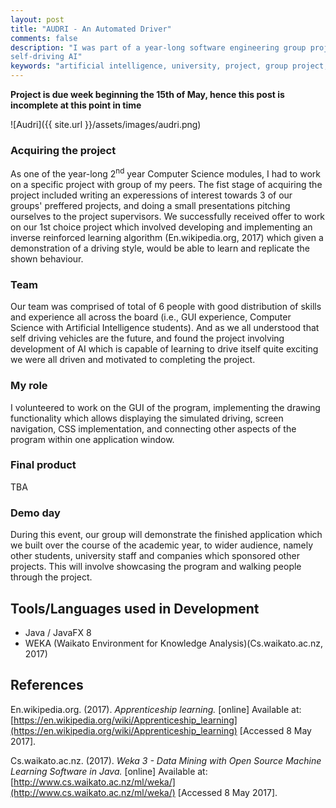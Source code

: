 ```yaml
---
layout: post
title: "AUDRI - An Automated Driver"
comments: false
description: "I was part of a year-long software engineering group project which developed a program which allows to train and run a 
self-driving AI"
keywords: "artificial intelligence, university, project, group project, year long, software engineering, software development, java, weka, javafx 8, gui, user interface, graphical user interface"
---
```


**Project is due week beginning the 15th of May, hence this post is incomplete at this point in time**

![Audri]({{ site.url }}/assets/images/audri.png)


### Acquiring the project
As one of the year-long 2<sup>nd</sup> year Computer Science modules, I had to work on a specific project with group of my peers. The fist stage of acquiring the project included writing an experessions of interest towards 3 of our groups' preffered projects, and doing a small presentations pitching ourselves to the project supervisors. We successfully received offer to work on our 1st choice project which involved developing and implementing an inverse reinforced learning algorithm (En.wikipedia.org, 2017) which given a demonstration of a driving style, would be able to learn and replicate the shown behaviour.

### Team
Our team was comprised of total of 6 people with good distribution of skills and experience all across the board (i.e., GUI experience, Computer Science with Artificial Intelligence students). And as we all understood that self driving vehicles are the future, and found the project involving development of AI which is capable of learning to drive itself quite exciting we were all driven and motivated to completing the project.

### My role
I volunteered to work on the GUI of the program, implementing the drawing functionality which allows displaying the simulated driving, screen navigation, CSS implementation, and connecting other aspects of the program within one application window.

### Final product
TBA

### Demo day
During this event, our group will demonstrate the finished application which we built over the course of the academic year, to wider audience, namely other students, university staff and companies which sponsored other projects. This will involve showcasing the program and walking people through the project. 

## Tools/Languages used in Development

- Java / JavaFX 8
- WEKA (Waikato Environment for Knowledge Analysis)(Cs.waikato.ac.nz, 2017)

## References

En.wikipedia.org. (2017). _Apprenticeship learning._ [online] Available at: [https://en.wikipedia.org/wiki/Apprenticeship_learning](https://en.wikipedia.org/wiki/Apprenticeship_learning) [Accessed 8 May 2017].

Cs.waikato.ac.nz. (2017). _Weka 3 - Data Mining with Open Source Machine Learning Software in Java._ [online] Available at: [http://www.cs.waikato.ac.nz/ml/weka/](http://www.cs.waikato.ac.nz/ml/weka/) [Accessed 8 May 2017].
